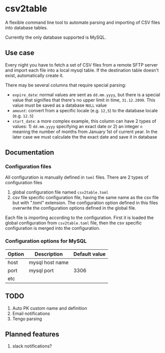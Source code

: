 # csv2table

A flexible command line tool to automate parsing and importing of CSV files into database tables. 

Currently the only database supported is MySQL.

## Use case 

Every night you have to fetch a set of CSV files from a remote SFTP server and import each file into a local mysql table. If the destination table doesn't exist, automatically create it.

There may be several columns that require special parsing:
* `expire_date`: normal values are sent as `dd.mm.yyyy`, but there is a special value that signifies that there's no upper limit in time, `31.12.2099`. This value must be saved as a database `NULL` value
* `amount`: convert from a specific locale (e.g. `12,5`) to the database locale (e.g. `12.5`)
* `start_date`: a more complex example, this column can have 2 types of values: 1) `dd.mm.yyyy` specifying an exact date or 2) an integer `n` meaning the number of months from January 1st of current year. In the later case we must calculate the the exact date and save it in database 

## Documentation

### Configuration files

All configuration is manually defined in `toml` files. There are 2 types of configuration files
1. global configuration file named `csv2table.toml`
1. csv file specific configuration file, having the same name as the csv file but with ".toml" extension. The configuration option defined in this files overwrite the configuration options defined in the global file.

Each file is importing according to the configuration. First it is loaded the global configuration from `csv2table.toml` file, then the csv specific configuration is merged into the configuration. 

### Configuration options for MySQL

| Option | Description | Default value|
|---|---|---|
|host|mysql host name||
|port|mysql port|3306|
|etc|||


## TODO

1. Auto PK custom name and definition
1. Email notifications
1. Tengo parsing

## Planned features 

1. slack notifications?
